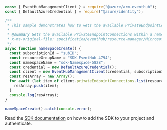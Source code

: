```javascript
const { EventHubManagementClient } = require("@azure/arm-eventhub");
const { DefaultAzureCredential } = require("@azure/identity");

/**
 * This sample demonstrates how to Gets the available PrivateEndpointConnections within a namespace.
 *
 * @summary Gets the available PrivateEndpointConnections within a namespace.
 * x-ms-original-file: specification/eventhub/resource-manager/Microsoft.EventHub/stable/2021-11-01/examples/NameSpaces/PrivateEndPointConnectionList.json
 */
async function nameSpaceCreate() {
  const subscriptionId = "subID";
  const resourceGroupName = "SDK-EventHub-4794";
  const namespaceName = "sdk-Namespace-5828";
  const credential = new DefaultAzureCredential();
  const client = new EventHubManagementClient(credential, subscriptionId);
  const resArray = new Array();
  for await (let item of client.privateEndpointConnections.list(resourceGroupName, namespaceName)) {
    resArray.push(item);
  }
  console.log(resArray);
}

nameSpaceCreate().catch(console.error);
```

Read the [SDK documentation](https://github.com/Azure/azure-sdk-for-js/blob/%40azure%2Farm-eventhub_5.0.1/sdk/eventhub/arm-eventhub/README.md) on how to add the SDK to your project and authenticate.
